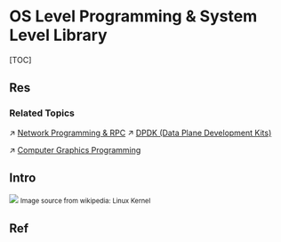 # OS Level Programming & System Level Library

[TOC]



## Res
### Related Topics
↗ [Network Programming & RPC](../../🏎️%20Computer%20Networking%20and%20Communication/🎅🏼%20Network%20Programming%20&%20RPC/Network%20Programming%20&%20RPC.md)
↗ [DPDK (Data Plane Development Kits)](../../🏎️%20Computer%20Networking%20and%20Communication/🎅🏼%20Network%20Programming%20&%20RPC/DPDK%20(Data%20Plane%20Development%20Kits)/DPDK%20(Data%20Plane%20Development%20Kits).md)

↗ [Computer Graphics Programming](../../👩‍💻%20Programming%20Methodology%20and%20Languages/Computer%20Graphics%20Programming.md)



## Intro
![](../../../../../Assets/Pics/Screenshot%202024-02-21%20at%209.18.47PM.png)
<small>Image source from wikipedia: Linux Kernel </small>



## Ref

